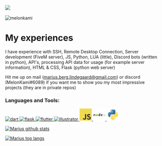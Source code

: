 <img src="https://personlig-bilskilt.storbukas.no/svart/Marius">

<p align="left"> <img src="https://komarev.com/ghpvc/?username=melonkami&label=Profile%20views&color=0e75b6&style=flat" alt="melonkami" /> </p>

<h1 align="left">My experiences </h1>
  
I have experience with SSH, Remote Desktop Connection, Server development (FiveM server), JS, Python, LUA (little), Discord bots (written in python), API's, processing API data for usage (for example server information), HTML & CSS, Flask (python web server)

Hit me up on mail (marius.berg.lindegaard@gmail.com) or discord (MelonKami#6089) if you want me to show you my most impressive projects (they are in private repos)

<h3 align="left">Languages and Tools:</h3>
<p align="left"> <a href="https://dart.dev" target="_blank"> <img src="https://www.vectorlogo.zone/logos/dartlang/dartlang-icon.svg" alt="dart" width="40" height="40"/> </a> <a href="https://flask.palletsprojects.com/" target="_blank"> <img src="https://www.vectorlogo.zone/logos/pocoo_flask/pocoo_flask-icon.svg" alt="flask" width="40" height="40"/> </a> <a href="https://flutter.dev" target="_blank"> <img src="https://www.vectorlogo.zone/logos/flutterio/flutterio-icon.svg" alt="flutter" width="40" height="40"/> </a> <a href="https://www.adobe.com/in/products/illustrator.html" target="_blank"> <img src="https://www.vectorlogo.zone/logos/adobe_illustrator/adobe_illustrator-icon.svg" alt="illustrator" width="40" height="40"/> </a> <a href="https://developer.mozilla.org/en-US/docs/Web/JavaScript" target="_blank"> <img src="https://raw.githubusercontent.com/devicons/devicon/master/icons/javascript/javascript-original.svg" alt="javascript" width="40" height="40"/> </a> <a href="https://nodejs.org" target="_blank"> <img src="https://raw.githubusercontent.com/devicons/devicon/master/icons/nodejs/nodejs-original-wordmark.svg" alt="nodejs" width="40" height="40"/> </a> <a href="https://www.python.org" target="_blank"> <img src="https://raw.githubusercontent.com/devicons/devicon/master/icons/python/python-original.svg" alt="python" width="40" height="40"/> </a> </p>

[![Marius github stats](https://github-readme-stats.vercel.app/api?username=melonkami&count_private=true&include_all_commits=true&bg_color=30,e96443,904e95&title_color=fff&text_color=fff)](https://github.com/anuraghazra/github-readme-stats)

[![Marius top langs](https://github-readme-stats.vercel.app/api/top-langs/?username=melonkami&langs_count=6&bg_color=30,e96443,904e95&title_color=fff&text_color=fff)](https://github.com/anuraghazra/github-readme-stats)

